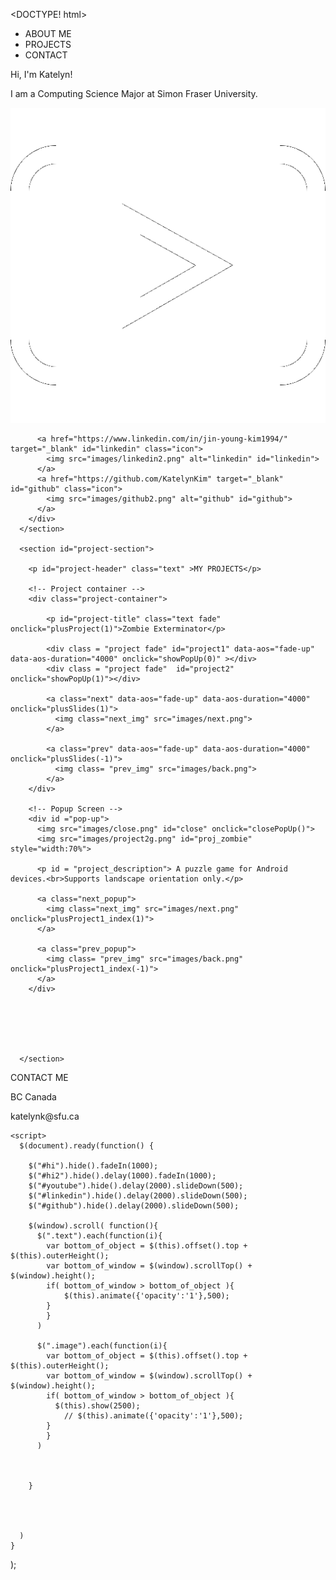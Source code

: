 <DOCTYPE! html>

  <html>

  <head>
    <title>Katelyn kim</title>
    <script src="jquery-3.4.1.js"></script>
    <link href="https://unpkg.com/aos@2.3.1/dist/aos.css" rel="stylesheet">
    <link rel="stylesheet" href="style.css">
    <link href="https://fonts.googleapis.com/css?family=Nanum+Gothic|Quicksand|Titillium+Web&display=swap" rel="stylesheet">
    <meta name="viewport" content="width=device-width, initial-scale=1.0">
    <style>
      a:link {
        text-decoration: none !important;
        cursor: pointer;
      }
    </style>
    <link rel="stylesheet" href="https://unpkg.com/aos@next/dist/aos.css" />
  </head>

  <body>
    <div id="top"></div>
    <div class="bg"></div>
    <div id="logo"></div>
    <div class="navigation">
      <ul class="navi">
        <li><a href="#top" data-aos="fade-right" data-aos-delay="2200">ABOUT ME</a></li>
        <li><a href="#project-section" data-aos="fade-right" data-aos-delay="2500">PROJECTS</a></li>
        <li><a href="#contact-section" data-aos="fade-right" data-aos-delay="2800">CONTACT</a> </li>
      </ul>
    </div>
    <div class="content">
      <section class="aboutme">
        <p id="hi" class="text"> Hi, I'm Katelyn! </p>
        <p id="hi2" class="text" >I am a Computing Science Major at Simon Fraser University.</p>
        <div class="icons">
          <a href="https://www.youtube.com/channel/UCs_hXU5aS17COvZXjTCNdUw?view_as=subscriber" target="_blank" id="youtube" class="icon">
            <img src="images/youtube3.png" alt="linkedin" id="youtube">
          </a>

          <a href="https://www.linkedin.com/in/jin-young-kim1994/" target="_blank" id="linkedin" class="icon">
            <img src="images/linkedin2.png" alt="linkedin" id="linkedin">
          </a>
          <a href="https://github.com/KatelynKim" target="_blank" id="github" class="icon">
            <img src="images/github2.png" alt="github" id="github">
          </a>
        </div>
      </section>

      <section id="project-section">

        <p id="project-header" class="text" >MY PROJECTS</p>

        <!-- Project container -->
        <div class="project-container">

            <p id="project-title" class="text fade" onclick="plusProject(1)">Zombie Exterminator</p>

            <div class = "project fade" id="project1" data-aos="fade-up" data-aos-duration="4000" onclick="showPopUp(0)" ></div>
            <div class = "project fade"  id="project2" onclick="showPopUp(1)"></div>

            <a class="next" data-aos="fade-up" data-aos-duration="4000" onclick="plusSlides(1)">
              <img class="next_img" src="images/next.png">
            </a>

            <a class="prev" data-aos="fade-up" data-aos-duration="4000" onclick="plusSlides(-1)">
              <img class= "prev_img" src="images/back.png">
            </a>
        </div>

        <!-- Popup Screen -->
        <div id ="pop-up">
          <img src="images/close.png" id="close" onclick="closePopUp()">
          <img src="images/project2g.png" id="proj_zombie" style="width:70%">

          <p id = "project_description"> A puzzle game for Android devices.<br>Supports landscape orientation only.</p>

          <a class="next_popup">
            <img class="next_img" src="images/next.png" onclick="plusProject1_index(1)">
          </a>

          <a class="prev_popup">
            <img class= "prev_img" src="images/back.png" onclick="plusProject1_index(-1)">
          </a>
        </div>






      </section>



  <section id="contact-section">
    <p id="contact-header" class="text">CONTACT ME</p>
    <p id="location" class="text">BC Canada </p>
    <div id="email_img" class="text"></div>
    <a href="mailto:katelynk@sfu.ca" id="email" class="text">katelynk@sfu.ca</p>
  </section>

  <script src="java/main.js"></script>


    <script>
      $(document).ready(function() {

        $("#hi").hide().fadeIn(1000);
        $("#hi2").hide().delay(1000).fadeIn(1000);
        $("#youtube").hide().delay(2000).slideDown(500);
        $("#linkedin").hide().delay(2000).slideDown(500);
        $("#github").hide().delay(2000).slideDown(500);

        $(window).scroll( function(){
          $(".text").each(function(i){
            var bottom_of_object = $(this).offset().top + $(this).outerHeight();
            var bottom_of_window = $(window).scrollTop() + $(window).height();
            if( bottom_of_window > bottom_of_object ){
                $(this).animate({'opacity':'1'},500);
            }
            }
          )

          $(".image").each(function(i){
            var bottom_of_object = $(this).offset().top + $(this).outerHeight();
            var bottom_of_window = $(window).scrollTop() + $(window).height();
            if( bottom_of_window > bottom_of_object ){
              $(this).show(2500);
                // $(this).animate({'opacity':'1'},500);
            }
            }
          )



        }




      )
    }
  );
    </script>
  <script src="https://unpkg.com/aos@2.3.1/dist/aos.js"></script>
  <script>
  AOS.init();
</script>



  </body>


  </html>
